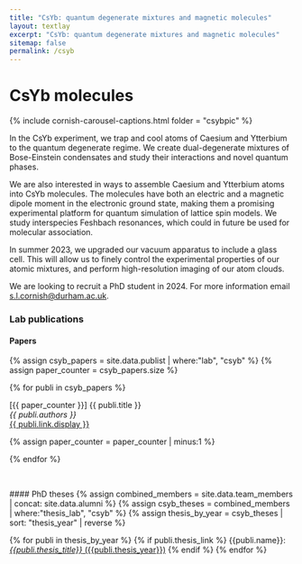 ```yaml
---
title: "CsYb: quantum degenerate mixtures and magnetic molecules"
layout: textlay
excerpt: "CsYb: quantum degenerate mixtures and magnetic molecules"
sitemap: false
permalink: /csyb
---
```


# CsYb molecules

{% include cornish-carousel-captions.html folder = "csybpic" %}

In the CsYb experiment, we trap and cool atoms of Caesium and Ytterbium to the quantum degenerate regime. We create dual-degenerate mixtures of Bose-Einstein condensates and study their interactions and novel quantum phases. 

We are also interested in ways to assemble Caesium and Ytterbium atoms into CsYb molecules. The molecules have both an electric and a magnetic dipole moment in the electronic ground state, making them a promising experimental platform for quantum simulation of lattice spin models. We study interspecies Feshbach resonances, which could in future be used for molecular association. 

In summer 2023, we upgraded our vacuum apparatus to include a glass cell. This will allow us to finely control the experimental properties of our atomic mixtures, and perform high-resolution imaging of our atom clouds. 

We are looking to recruit a PhD student in 2024. For more information email [s.l.cornish@durham.ac.uk](mailto:s.l.cornish@durham.ac.uk). 

### Lab publications
#### Papers
{% assign csyb_papers = site.data.publist | where:"lab", "csyb" %}
{% assign paper_counter = csyb_papers.size %}

{% for publi in csyb_papers %}

  \[{{ paper_counter }}\] {{ publi.title }} <br />
  <em>{{ publi.authors }} </em><br /><a href="{{ publi.link.url }}">{{ publi.link.display }}</a>

  {% assign paper_counter = paper_counter | minus:1 %}

{% endfor %}

<p> &nbsp; </p>
#### PhD theses
{% assign combined_members = site.data.team_members | concat: site.data.alumni %}
{% assign csyb_theses = combined_members | where:"thesis_lab", "csyb" %}
{% assign thesis_by_year = csyb_theses | sort: "thesis_year" | reverse %}

{% for publi in thesis_by_year %}
  {% if publi.thesis_link %}
  {{publi.name}}: [_{{publi.thesis_title}}_ ({{publi.thesis_year}})]({{publi.thesis_link}})
  {% endif %}
{% endfor %}
